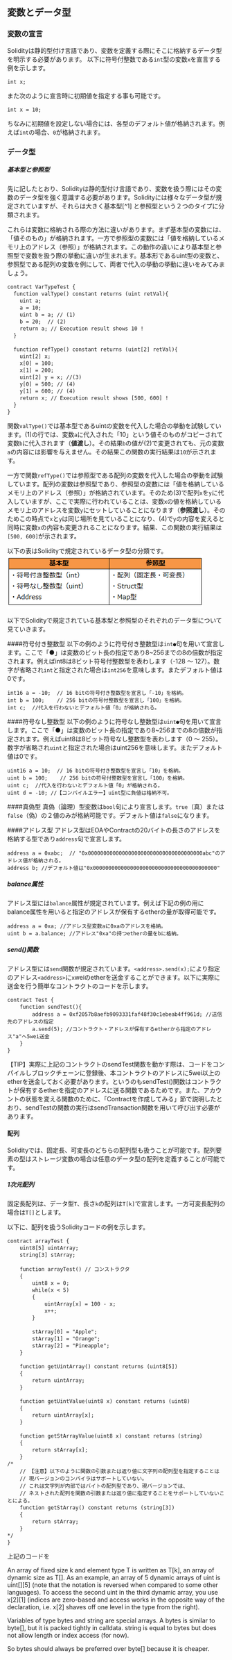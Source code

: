 ## 変数とデータ型

### 変数の宣言
Solidityは静的型付け言語であり、変数を定義する際にそこに格納するデータ型を明示する必要があります。
以下に符号付整数である`int`型の変数`x`を宣言する例を示します。
```plain
int x;
```
また次のように宣言時に初期値を指定する事も可能です。
```plain
int x = 10;
```
ちなみに初期値を設定しない場合には、各型のデフォルト値が格納されます。例えば`int`の場合、`0`が格納されます。
<!--[TODO] 識別子の説明上記では「x」が識別子 -->
<!--[TODO] 識別子の命名規則 -->

### データ型
##### 基本型と参照型
先に記したとおり、Solidityは静的型付け言語であり、変数を扱う際にはその変数のデータ型を強く意識する必要があります。Solidityには様々なデータ型が規定されていますが、それらは大きく基本型[^1] と参照型という２つのタイプに分類されます。

これらは変数に格納される際の方法に違いがあります。まず基本型の変数には、「値そのもの」が格納されます。一方で参照型の変数には「値を格納しているメモリ上のアドレス（参照）」が格納されます。この動作の違いにより基本型と参照型で変数を扱う際の挙動に違いが生まれます。基本形であるuint型の変数と、参照型である配列の変数を例にして、両者で代入の挙動の挙動に違いをみてみましょう。

``` plain
contract VarTypeTest {
  function valType() constant returns (uint retVal){ 
    uint a; 
    a = 10; 
    uint b = a; // (1)
    b = 20;  // (2)
    return a; // Execution result shows 10 !
  }
  
  function refType() constant returns (uint[2] retVal){
    uint[2] x;
    x[0] = 100;
    x[1] = 200;
    uint[2] y = x; //(3)
    y[0] = 500; // (4)
    y[1] = 600; // (4)
    return x; // Execution result shows [500, 600] !
  }
}
```

関数`valType()`では基本型であるuintの変数を代入した場合の挙動を試験しています。(1)の行では、変数`a`に代入された「10」という値そのものがコピーされて変数`b`に代入されます（**値渡し**）。その結果`b`の値が(2)で変更されても、元の変数`a`の内容には影響を与えません。その結果この関数の実行結果は`10`が示されます。

一方で関数`refType()`では参照型である配列の変数を代入した場合の挙動を試験しています。配列の変数は参照型であり、参照型の変数には「値を格納しているメモリ上のアドレス（参照）」が格納されています。そのため(3)で配列`x`を`y`に代入していますが、ここで実際に行われていることは、変数`x`の値を格納しているメモリ上のアドレスを変数`y`にセットしていることになります（**参照渡し**）。そのためこの時点で`x`と`y`は同じ場所を見ていることになり、(4)で`y`の内容を変えると同時に変数`x`の内容も変更されることになります。結果、この関数の実行結果は`[500, 600]`が示されます。

以下の表はSolidityで規定されているデータ型の分類です。
![データ型分類](00_images/dataTypeTable.png)

以下でSolidityで規定されている基本型と参照型のそれぞれのデータ型について見ていきます。

####符号付き整数型
以下の例のように符号付き整数型は`int●`句を用いて宣言します。ここで「●」は変数のビット長の指定であり8~256までの8の倍数が指定されます。例えばint8は8ビット符号付整数型を表わします（-128 ～ 127）。数字が省略され`int`と指定された場合は`int256`を意味します。またデフォルト値は0です。
```plain
int16 a = -10;  // 16 bitの符号付き整数型を宣言し「-10」を格納。
int b = 100;    // 256 bitの符号付整数型を宣言し「100」を格納。
int c;  //代入を行わないとデフォルト値「0」が格納される。
```

####符号なし整数型
以下の例のように符号なし整数型は`uint●`句を用いて宣言します。ここで「●」は変数のビット長の指定であり8~256までの8の倍数が指定されます。例えばuint8は8ビット符号なし整数型を表わします（0 ～ 255）。数字が省略され`uint`と指定された場合はuint256を意味します。またデフォルト値は0です。
```plain
uint16 a = 10;  // 16 bitの符号付き整数型を宣言し「10」を格納。
uint b = 100;    // 256 bitの符号付整数型を宣言し「100」を格納。
uint c;  //代入を行わないとデフォルト値「0」が格納される。
uint d = -10; //【コンパイルエラー】uint型に負値は格納不可。
```
<!-- [TODO] Real型について記述 -->

####真偽型
真偽（論理）型変数は`bool`句により宣言します。`true`（真）または`false`（偽）の２値のみが格納可能です。デフォルト値は`false`になります。
<!-- [TODO] byte型について記述 -->

####アドレス型
アドレス型はEOAやContractの20バイトの長さのアドレスを格納する型であり`address`句で宣言します。
```plain
address a = 0xabc;  // "0x0000000000000000000000000000000000000abc"のアドレス値が格納される。
address b; //デフォルト値は"0x0000000000000000000000000000000000000000"
```
##### balance属性
アドレス型には`balance`属性が規定されています。例えば下記の例の用にbalance属性を用いると指定のアドレスが保有するetherの量が取得可能です。

```plain
address a = 0xa; //アドレス型変数aに0xaのアドレスを格納。
uint b = a.balance; //アドレス"0xa"の持つetherの量をbに格納。
```
##### send()関数
アドレス型には`send`関数が規定されています。`<address>.send(x);`により指定のアドレス`<address>`に`x`weiのetherを送金することができます。以下に実際に送金を行う簡単なコントラクトのコードを示します。
```plain
contract Test {
    function sendTest(){
        address a = 0xf2057b8aefb9093331faf48f30c1ebeab4ff961d; //送信先のアドレスの指定
        a.send(5); //コントラクト・アドレスが保有するetherから指定のアドレス"a"へ5wei送金
    }
}
```
【TIP】実際に上記のコントラクトのsendTest関数を動かす際は、コードをコンパイルしブロックチェーンに登録後、本コントラクトのアドレスに5wei以上のetherを送金しておく必要があります。というのもsendTest()関数はコントラクトが保有するetherを指定のアドレスに送る関数であるためです。また、アカウントの状態を変える関数のために、<!--[REF]-->「Contractを作成してみる」節で説明したとおり、sendTestの関数の実行はsendTransaction関数を用いて呼び出す必要があります。
<!--
実際にgethのコンソール上で本コントラクトを動かした例を示します。
-->




#### 配列
Solidityでは、固定長、可変長のどちらの配列型も扱うことが可能です。配列要素の型はストレージ変数の場合は任意のデータ型の配列を定義することが可能です。
<!-- ストレージ型、メモリ型の説明要 -->

##### 1次元配列
固定長配列は、データ型`T`、長さ`k`の配列は`T[k]`で宣言します。一方可変長配列の場合は`T[]`とします。

以下に、配列を扱うSolidityコードの例を示します。

``` plain
contract arrayTest {
    uint8[5] uintArray;
    string[3] stArray;

    function arrayTest() // コンストラクタ
    {
        uint8 x = 0;
        while(x < 5)
        {
        	uintArray[x] = 100 - x;
        	x++;
        }

        stArray[0] = "Apple";
        stArray[1] = "Orange";
        stArray[2] = "Pineapple";
    }
    
    function getUintArray() constant returns (uint8[5]) 
    {
    	return uintArray;
    }

    function getUintValue(uint8 x) constant returns (uint8)
    {
    	return uintArray[x];
    }

    function getStArrayValue(uint8 x) constant returns (string)
    {
    	return stArray[x];
    }
/*
    // 【注意】以下のように関数の引数または返り値に文字列の配列型を指定することは
    // 現バージョンのコンパイラはサポートしていない。
    // これは文字列が内部ではバイトの配列型であり、現バージョンでは、
    // ネストされた配列を関数の引数または返り値に指定することをサポートしていないことによる。
    function getStArray() constant returns (string[3])
    {
    	return stArray;
    }
*/
}
```

上記のコードを

An array of fixed size k and element type T is written as T[k], an array of dynamic size as T[]. As an example, an array of 5 dynamic arrays of uint is uint[][5] (note that the notation is reversed when compared to some other languages). To access the second uint in the third dynamic array, you use x[2][1] (indices are zero-based and access works in the opposite way of the declaration, i.e. x[2] shaves off one level in the type from the right).

Variables of type bytes and string are special arrays. A bytes is similar to byte[], but it is packed tightly in calldata. string is equal to bytes but does not allow length or index access (for now).

So bytes should always be preferred over byte[] because it is cheaper.
